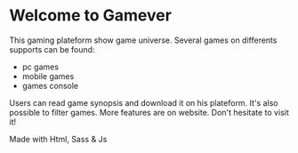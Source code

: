 # Welcome to Gamever

This gaming plateform show game universe.
Several games on differents supports can be found:
- pc games
- mobile games
- games console

Users can read game synopsis and download it on his plateform.
It's also possible to filter games.
More features are on website.
Don't hesitate to visit it!

Made with Html, Sass & Js
